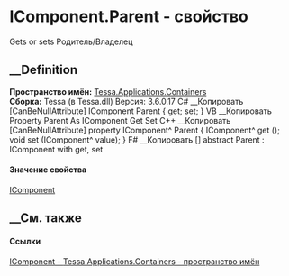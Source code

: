 # IComponent.Parent - свойство
Gets or sets Родитель/Владелец
## __Definition
 **Пространство имён:**
[Tessa.Applications.Containers](N_Tessa_Applications_Containers.htm)  
 **Сборка:** Tessa (в Tessa.dll) Версия: 3.6.0.17
C# __Копировать
    [CanBeNullAttribute]
    IComponent Parent { get; set; }
VB __Копировать
    <CanBeNullAttribute>
    Property Parent As IComponent
    	Get
    	Set
C++ __Копировать
    [CanBeNullAttribute]
    property IComponent^ Parent {
    	IComponent^ get ();
    	void set (IComponent^ value);
    }
F# __Копировать
     [<CanBeNullAttribute>]
    abstract Parent : IComponent with get, set
#### Значение свойства
[IComponent](T_Tessa_Applications_Containers_IComponent.htm)
##  __См. также
#### Ссылки
[IComponent - ](T_Tessa_Applications_Containers_IComponent.htm)
[Tessa.Applications.Containers - пространство
имён](N_Tessa_Applications_Containers.htm)
